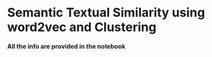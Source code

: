 # Semantic Textual Similarity using word2vec and Clustering
**All the info are provided in the notebook**
